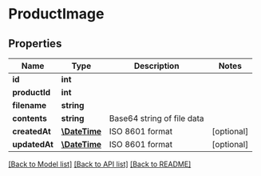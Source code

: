 # ProductImage

## Properties
Name | Type | Description | Notes
------------ | ------------- | ------------- | -------------
**id** | **int** |  | 
**productId** | **int** |  | 
**filename** | **string** |  | 
**contents** | **string** | Base64 string of file data | 
**createdAt** | [**\DateTime**](\DateTime.md) | ISO 8601 format | [optional] 
**updatedAt** | [**\DateTime**](\DateTime.md) | ISO 8601 format | [optional] 

[[Back to Model list]](../README.md#documentation-for-models) [[Back to API list]](../README.md#documentation-for-api-endpoints) [[Back to README]](../README.md)


